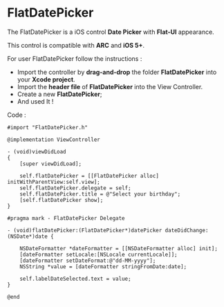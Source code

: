 FlatDatePicker
==============

The FlatDatePicker is a iOS control **Date Picker** with **Flat-UI** appearance.

This control is compatible with **ARC** and **iOS 5+**.

For user FlatDatePicker follow the instructions :

 - Import the controller by **drag-and-drop** the folder **FlatDatePicker** into your **Xcode project**.
 - Import the **header file** of  **FlatDatePicker** into the View Controller.
 - Create a new **FlatDatePicker**;
 - And used It !

Code :

    #import "FlatDatePicker.h"

    @implementation ViewController

    - (void)viewDidLoad
    {
        [super viewDidLoad];
   
        self.flatDatePicker = [[FlatDatePicker alloc] initWithParentView:self.view];
        self.flatDatePicker.delegate = self;
        self.flatDatePicker.title = @"Select your birthday";  
        [self.flatDatePicker show];
    }
    
    #pragma mark - FlatDatePicker Delegate

    - (void)flatDatePicker:(FlatDatePicker*)datePicker dateDidChange:(NSDate*)date {
    
        NSDateFormatter *dateFormatter = [[NSDateFormatter alloc] init];
        [dateFormatter setLocale:[NSLocale currentLocale]];
        [dateFormatter setDateFormat:@"dd-MM-yyyy"];
        NSString *value = [dateFormatter stringFromDate:date];
    
        self.labelDateSelected.text = value;
    }

    @end
